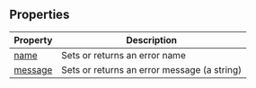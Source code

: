 ## Properties

| Property                                                          | Description                                 |
| ----------------------------------------------------------------- | ------------------------------------------- |
| [name](https://www.w3schools.com/jsref/prop_error_name.asp)       | Sets or returns an error name               |
| [message](https://www.w3schools.com/jsref/prop_error_message.asp) | Sets or returns an error message (a string) |
